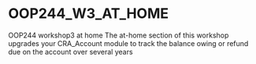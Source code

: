 # OOP244_W3_AT_HOME
OOP244 workshop3 at home
The at-home section of this workshop upgrades your CRA_Account module to track the balance owing or refund due on the account over several years
